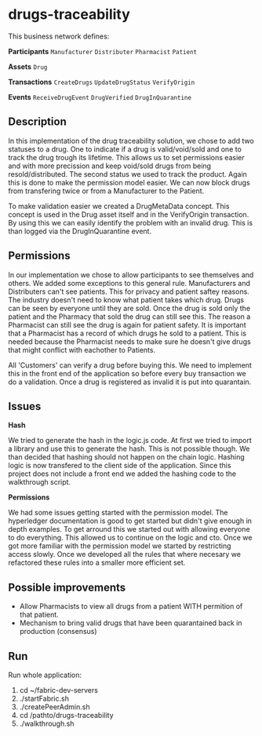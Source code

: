 # drugs-traceability

This business network defines:

**Participants**
`Manufacturer` `Distributer` `Pharmacist` `Patient`

**Assets**
`Drug`

**Transactions**
`CreateDrugs` `UpdateDrugStatus` `VerifyOrigin`

**Events**
`ReceiveDrugEvent` `DrugVerified` `DrugInQuarantine`

## Description

In this implementation of the drug traceability solution, we chose to add two statuses to a drug. One to indicate if a drug is valid/void/sold and one to track the drug trough its lifetime. 
This allows us to set permissions easier and with more precission and keep void/sold drugs from being resold/distributed.
The second status we used to track the product. Again this is done to make the permission model easier. We can now block drugs from transfering twice or from a Manufacturer to the Patient.

To make validation easier we created a DrugMetaData concept. This concept is used in the Drug asset itself and in the VerifyOrigin transaction. By using this we can easily identify the problem with an invalid drug. This is than logged via the DrugInQuarantine event.


## Permissions

In our implementation we chose to allow participants to see themselves and others. We added some exceptions to this general rule. Manufacturers and Distributers can't see patients. This for privacy and patient saftey reasons. The industry doesn't need to know what patient takes which drug. 
Drugs can be seen by everyone until they are sold. Once the drug is sold only the patient and the Pharmacy that sold the drug can still see this. 
The reason a Pharmacist can still see the drug is again for patient safety. It is important that a Pharmacist has a record of which drugs he sold to a patient. This is needed because the Pharmacist needs to make sure he doesn't give drugs that might conflict with eachother to Patients.

All 'Customers' can verify a drug before buying this. We need to implement this in the front end of the application so before every buy transaction we do a validation. Once a drug is registered as invalid it is put into quarantain.


## Issues

**Hash**

We tried to generate the hash in the logic.js code. At first we tried to import a library and use this to generate the hash. This is not possible though. We than decided that hashing should not happen on the chain logic. Hashing logic is now transfered to the client side of the application. Since this project does not include a front end we added the hashing code to the walkthrough script.

**Permissions**

We had some issues getting started with the permission model. The hyperledger documentation is good to get started but didn't give enough in depth examples. To get arround this we started out with allowing everyone to do everything. This allowed us to continue on the logic and cto. Once we got more familiar with the permission model we started by restricting access slowly. Once we developed all the rules that where necesary we refactored these rules into a smaller more efficient set. 

## Possible improvements

* Allow Pharmacists to view all drugs from a patient WITH permition of that patient.
* Mechanism to bring valid drugs that have been quarantained back in production (consensus)

## Run
Run whole application:

1. cd ~/fabric-dev-servers
2. ./startFabric.sh
2. ./createPeerAdmin.sh
3. cd /pathto/drugs-traceability
5. ./walkthrough.sh
